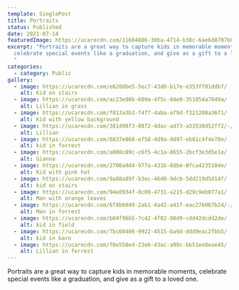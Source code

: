 ```yaml
---
template: SinglePost
title: Portraits
status: Published
date: 2021-07-14
featuredImage: https://ucarecdn.com/11604886-30ba-4714-b38c-6ae6d8707b09/-/crop/800x477/0,0/-/preview/
excerpt: "Portraits are a great way to capture kids in memorable moments,
  celebrate special events like a graduation, and give as a gift to a loved one.
  "
categories:
  - category: Public
gallery:
  - image: https://ucarecdn.com/e6280be5-5ec7-43d0-b17e-e353ff01ddbf/
    alt: Kid on stairs
  - image: https://ucarecdn.com/ac23e96b-609a-4f5c-84e0-351054a7049a/
    alt: Lillian in grass
  - image: https://ucarecdn.com/f813a3b3-f4ff-4aba-af9d-f321208a36f1/
    alt: Kid with yellow background
  - image: https://ucarecdn.com/381498f3-0872-4dac-ad73-a33530d52ff2/-/crop/509x575/134,0/-/preview/
    alt: Lillian
  - image: https://ucarecdn.com/8837e868-ef58-4d9a-9d97-eb81c4f4e78e/
    alt: kid in forrest
  - image: https://ucarecdn.com/a000c89c-c6f5-4c1a-8655-2bcf3e3d5e1e/
    alt: Gianna
  - image: https://ucarecdn.com/2706a9d4-977a-431b-8dbe-0fca4235104e/
    alt: Kid with pink hat
  - image: https://ucarecdn.com/9a88a89f-b3ec-46d0-9dcb-5dd219d5d14f/
    alt: kid on stairs
  - image: https://ucarecdn.com/94e0934f-8c09-4731-a215-d29c9eb077a1/
    alt: Man with orange leaves
  - image: https://ucarecdn.com/6f8b6049-2ab1-4a42-a41f-eac276067b24/-/crop/440x533/162,0/-/preview/
    alt: Man in forrest
  - image: https://ucarecdn.com/b04f96b5-7c42-4f82-98d9-cdd42dcdd2de/
    alt: kid in field
  - image: https://ucarecdn.com/7bc68406-9922-4515-ba9d-ddd9eac2fbb5/
    alt: kid in barn
  - image: https://ucarecdn.com/f0e558ed-23eb-43ac-a99c-bb51ee8eae45/
    alt: Lillian in forrest
---
```

Portraits are a great way to capture kids in memorable moments, celebrate special events like a graduation, and give as a gift to a loved one.